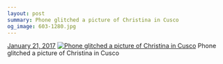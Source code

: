 ```yaml
---
layout: post
summary: Phone glitched a picture of Christina in Cusco
og_image: 603-1280.jpg
---
```


<p>
  <time><a href="/603">January 21, 2017</a></time>
  <a href="/603"><img src="{{ site.assets_url }}/603-640.jpg" srcset="{{ site.assets_url }}/603-320.jpg 320w, {{ site.assets_url }}/603-640.jpg 640w, {{ site.assets_url }}/603-960.jpg 960w, {{ site.assets_url }}/603-1280.jpg 1280w" sizes="(min-width: 700px) 50vw, calc(100vw - 2rem)" alt="Phone glitched a picture of Christina in Cusco" /></a>
  <span>Phone glitched a picture of Christina in Cusco</span>
</p>
